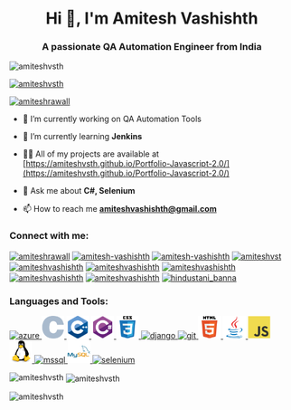 <h1 align="center">Hi 👋, I'm Amitesh Vashishth</h1>
<h3 align="center">A passionate QA Automation Engineer from India</h3>

<p align="left"> <img src="https://komarev.com/ghpvc/?username=amiteshvsth&label=Profile%20views&color=0e75b6&style=flat" alt="amiteshvsth" /> </p>

<p align="left"> <a href="https://github.com/ryo-ma/github-profile-trophy"><img src="https://github-profile-trophy.vercel.app/?username=amiteshvsth" alt="amiteshvsth" /></a> </p>

<p align="left"> <a href="https://twitter.com/amiteshrawall" target="blank"><img src="https://img.shields.io/twitter/follow/amiteshrawall?logo=twitter&style=for-the-badge" alt="amiteshrawall" /></a> </p>

- 🔭 I’m currently working on QA Automation Tools

- 🌱 I’m currently learning **Jenkins**

- 👨‍💻 All of my projects are available at [https://amiteshvsth.github.io/Portfolio-Javascript-2.0/](https://amiteshvsth.github.io/Portfolio-Javascript-2.0/)

- 💬 Ask me about **C#, Selenium**

- 📫 How to reach me **amiteshvashishth@gmail.com**

<h3 align="left">Connect with me:</h3>
<p align="left">
<a href="https://twitter.com/amiteshrawall" target="blank"><img align="center" src="https://raw.githubusercontent.com/rahuldkjain/github-profile-readme-generator/master/src/images/icons/Social/twitter.svg" alt="amiteshrawall" height="30" width="40" /></a>
<a href="https://linkedin.com/in/amitesh-vashishth" target="blank"><img align="center" src="https://raw.githubusercontent.com/rahuldkjain/github-profile-readme-generator/master/src/images/icons/Social/linked-in-alt.svg" alt="amitesh-vashishth" height="30" width="40" /></a>
<a href="https://stackoverflow.com/users/amitesh-vashishth" target="blank"><img align="center" src="https://raw.githubusercontent.com/rahuldkjain/github-profile-readme-generator/master/src/images/icons/Social/stack-overflow.svg" alt="amitesh-vashishth" height="30" width="40" /></a>
<a href="https://www.codechef.com/users/amiteshvst" target="blank"><img align="center" src="https://cdn.jsdelivr.net/npm/simple-icons@3.1.0/icons/codechef.svg" alt="amiteshvst" height="30" width="40" /></a>
<a href="https://www.hackerrank.com/amiteshvashishth" target="blank"><img align="center" src="https://raw.githubusercontent.com/rahuldkjain/github-profile-readme-generator/master/src/images/icons/Social/hackerrank.svg" alt="amiteshvashishth" height="30" width="40" /></a>
<a href="https://codeforces.com/profile/amiteshvashishth" target="blank"><img align="center" src="https://raw.githubusercontent.com/rahuldkjain/github-profile-readme-generator/master/src/images/icons/Social/codeforces.svg" alt="amiteshvashishth" height="30" width="40" /></a>
<a href="https://www.leetcode.com/amiteshvashishth" target="blank"><img align="center" src="https://raw.githubusercontent.com/rahuldkjain/github-profile-readme-generator/master/src/images/icons/Social/leet-code.svg" alt="amiteshvashishth" height="30" width="40" /></a>
<a href="https://www.hackerearth.com/amiteshvashishth" target="blank"><img align="center" src="https://raw.githubusercontent.com/rahuldkjain/github-profile-readme-generator/master/src/images/icons/Social/hackerearth.svg" alt="amiteshvashishth" height="30" width="40" /></a>
<a href="https://auth.geeksforgeeks.org/user/amiteshvashishth" target="blank"><img align="center" src="https://raw.githubusercontent.com/rahuldkjain/github-profile-readme-generator/master/src/images/icons/Social/geeks-for-geeks.svg" alt="amiteshvashishth" height="30" width="40" /></a>
<a href="https://discord.gg/hindustani_banna" target="blank"><img align="center" src="https://raw.githubusercontent.com/rahuldkjain/github-profile-readme-generator/master/src/images/icons/Social/discord.svg" alt="hindustani_banna" height="30" width="40" /></a>
</p>

<h3 align="left">Languages and Tools:</h3>
<p align="left">
   <a
      href="https://azure.microsoft.com/en-in/"
      target="_blank"
      rel="noreferrer"
   >
      <img
         src="https://www.vectorlogo.zone/logos/microsoft_azure/microsoft_azure-icon.svg"
         alt="azure"
         width="40"
         height="40"
      />
   </a>
   <a href="https://www.cprogramming.com/" target="_blank" rel="noreferrer">
      <img
         src="https://raw.githubusercontent.com/devicons/devicon/master/icons/c/c-original.svg"
         alt="c"
         width="40"
         height="40"
      />
   </a>
   <a href="https://www.w3schools.com/cpp/" target="_blank" rel="noreferrer">
      <img
         src="https://raw.githubusercontent.com/devicons/devicon/master/icons/cplusplus/cplusplus-original.svg"
         alt="cplusplus"
         width="40"
         height="40"
      />
   </a>
   <a href="https://www.w3schools.com/cs/" target="_blank" rel="noreferrer">
      <img
         src="https://raw.githubusercontent.com/devicons/devicon/master/icons/csharp/csharp-original.svg"
         alt="csharp"
         width="40"
         height="40"
      />
   </a>
   <a href="https://www.w3schools.com/css/" target="_blank" rel="noreferrer">
      <img
         src="https://raw.githubusercontent.com/devicons/devicon/master/icons/css3/css3-original-wordmark.svg"
         alt="css3"
         width="40"
         height="40"
      />
   </a>
   <a href="https://www.djangoproject.com/" target="_blank" rel="noreferrer">
      <img
         src="https://cdn.worldvectorlogo.com/logos/django.svg"
         alt="django"
         width="40"
         height="40"
      />
   </a>
   <a href="https://git-scm.com/" target="_blank" rel="noreferrer">
      <img
         src="https://www.vectorlogo.zone/logos/git-scm/git-scm-icon.svg"
         alt="git"
         width="40"
         height="40"
      />
   </a>
   <a href="https://www.w3.org/html/" target="_blank" rel="noreferrer">
      <img
         src="https://raw.githubusercontent.com/devicons/devicon/master/icons/html5/html5-original-wordmark.svg"
         alt="html5"
         width="40"
         height="40"
      />
   </a>
   <a href="https://www.java.com" target="_blank" rel="noreferrer">
      <img
         src="https://raw.githubusercontent.com/devicons/devicon/master/icons/java/java-original.svg"
         alt="java"
         width="40"
         height="40"
      />
   </a>
   <a
      href="https://developer.mozilla.org/en-US/docs/Web/JavaScript"
      target="_blank"
      rel="noreferrer"
   >
      <img
         src="https://raw.githubusercontent.com/devicons/devicon/master/icons/javascript/javascript-original.svg"
         alt="javascript"
         width="40"
         height="40"
      />
   </a>
   <a href="https://www.linux.org/" target="_blank" rel="noreferrer">
      <img
         src="https://raw.githubusercontent.com/devicons/devicon/master/icons/linux/linux-original.svg"
         alt="linux"
         width="40"
         height="40"
      />
   </a>
   <a
      href="https://www.microsoft.com/en-us/sql-server"
      target="_blank"
      rel="noreferrer"
   >
      <img
         src="https://www.svgrepo.com/show/303229/microsoft-sql-server-logo.svg"
         alt="mssql"
         width="40"
         height="40"
      />
   </a>
   <a href="https://www.mysql.com/" target="_blank" rel="noreferrer">
      <img
         src="https://raw.githubusercontent.com/devicons/devicon/master/icons/mysql/mysql-original-wordmark.svg"
         alt="mysql"
         width="40"
         height="40"
      />
   </a>
   <a href="https://www.selenium.dev" target="_blank" rel="noreferrer">
      <img
         src="https://raw.githubusercontent.com/detain/svg-logos/780f25886640cef088af994181646db2f6b1a3f8/svg/selenium-logo.svg"
         alt="selenium"
         width="40"
         height="40"
      />
   </a>
</p>


<p><img align="left" src="https://github-readme-stats.vercel.app/api/top-langs?username=amiteshvsth&show_icons=true&locale=en&layout=compact" alt="amiteshvsth" /></p>

<p>&nbsp;<img align="center" src="https://github-readme-stats.vercel.app/api?username=amiteshvsth&show_icons=true&locale=en" alt="amiteshvsth" /></p>

<p><img align="center" src="https://github-readme-streak-stats.herokuapp.com/?user=amiteshvsth&" alt="amiteshvsth" /></p>
